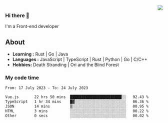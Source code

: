 <img align='right' src="https://github-readme-stats.vercel.app/api?username=strugglebak&show_icons=true">

### Hi there 👋

I'm a Front-end developer

## About

-  **Learning :** Rust | Go | Java
-  **Languages :** JavaScript | TypeScript | Rust | Python | Go | C/C++
-  **Hobbies:** Death Stranding | Ori and the Blind Forest

### My code time

<!--START_SECTION:waka-->

```txt
From: 17 July 2023 - To: 24 July 2023

Vue.js       22 hrs 50 mins  ███████████████████████░░   92.43 %
TypeScript   1 hr 34 mins    █▓░░░░░░░░░░░░░░░░░░░░░░░   06.36 %
JSON         14 mins         ▒░░░░░░░░░░░░░░░░░░░░░░░░   00.95 %
HTML         3 mins          ░░░░░░░░░░░░░░░░░░░░░░░░░   00.22 %
Other        0 secs          ░░░░░░░░░░░░░░░░░░░░░░░░░   00.02 %
```

<!--END_SECTION:waka-->
